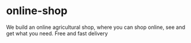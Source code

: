 # online-shop
We build an online agricultural shop, where you can shop online, see and get what you need. Free and fast delivery
